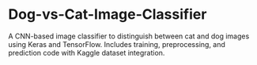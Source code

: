 # Dog-vs-Cat-Image-Classifier
A CNN-based image classifier to distinguish between cat and dog images using Keras and TensorFlow. Includes training, preprocessing, and prediction code with Kaggle dataset integration.
